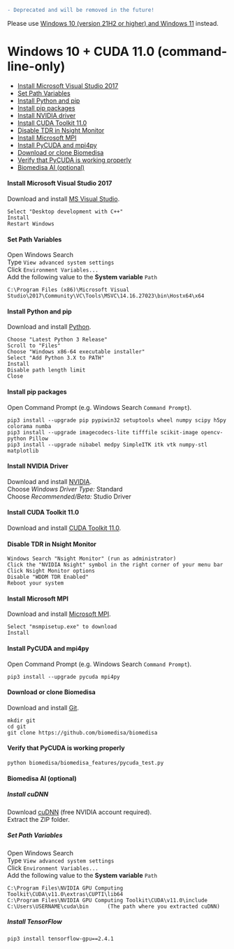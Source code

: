 ```diff
- Deprecated and will be removed in the future!
```
Please use [Windows 10 (version 21H2 or higher) and Windows 11](https://github.com/biomedisa/biomedisa/blob/master/README/windows11.md) instead.

# Windows 10 + CUDA 11.0 (command-line-only)

- [Install Microsoft Visual Studio 2017](#install-microsoft-visual-studio-2017)
- [Set Path Variables](#set-path-variables)
- [Install Python and pip](#install-python-and-pip)
- [Install pip packages](#install-pip-packages)
- [Install NVIDIA driver](#install-nvidia-driver)
- [Install CUDA Toolkit 11.0](#install-cuda-toolkit-11.0)
- [Disable TDR in Nsight Monitor](#disable-tdr-in-nsight-monitor)
- [Install Microsoft MPI](#install-microsoft-mpi)
- [Install PyCUDA and mpi4py](#install-pycuda-and-mpi4py)
- [Download or clone Biomedisa](#download-or-clone-biomedisa)
- [Verify that PyCUDA is working properly](#verify-that-pycuda-is-working-properly)
- [Biomedisa AI (optional)](#biomedisa-ai-optional)

#### Install Microsoft Visual Studio 2017
Download and install [MS Visual Studio](https://visualstudio.microsoft.com/de/thank-you-downloading-visual-studio/?sku=Community&rel=15&rr=https%3A%2F%2Fwww.wintotal.de%2Fdownload%2Fmicrosoft-visual-studio-community-2017%2F).
```
Select "Desktop development with C++"
Install
Restart Windows
```

#### Set Path Variables
Open Windows Search  
Type `View advanced system settings`  
Click `Environment Variables...`  
Add the following value to the **System variable** `Path`
```
C:\Program Files (x86)\Microsoft Visual Studio\2017\Community\VC\Tools\MSVC\14.16.27023\bin\Hostx64\x64
```

#### Install Python and pip
Download and install [Python](https://www.python.org/downloads/windows/).
```
Choose "Latest Python 3 Release"
Scroll to "Files"
Choose "Windows x86-64 executable installer"
Select "Add Python 3.X to PATH"
Install
Disable path length limit
Close
```

#### Install pip packages
Open Command Prompt (e.g. Windows Search `Command Prompt`).
```
pip3 install --upgrade pip pypiwin32 setuptools wheel numpy scipy h5py colorama numba
pip3 install --upgrade imagecodecs-lite tifffile scikit-image opencv-python Pillow
pip3 install --upgrade nibabel medpy SimpleITK itk vtk numpy-stl matplotlib
```

#### Install NVIDIA Driver
Download and install [NVIDIA](https://www.nvidia.com/Download/Find.aspx?lang=en-us).  
Choose *Windows Driver Type:* Standard  
Choose *Recommended/Beta:* Studio Driver

#### Install CUDA Toolkit 11.0
Download and install [CUDA Toolkit 11.0](https://developer.nvidia.com/cuda-downloads).

#### Disable TDR in Nsight Monitor
```
Windows Search "Nsight Monitor" (run as administrator)
Click the "NVIDIA Nsight" symbol in the right corner of your menu bar
Click Nsight Monitor options
Disable "WDDM TDR Enabled"
Reboot your system
```

#### Install Microsoft MPI
Download and install [Microsoft MPI](https://www.microsoft.com/en-us/download/details.aspx?id=57467).
```
Select "msmpisetup.exe" to download
Install
```

#### Install PyCUDA and mpi4py
Open Command Prompt (e.g. Windows Search `Command Prompt`).
```
pip3 install --upgrade pycuda mpi4py
```

#### Download or clone Biomedisa
Download and install [Git](https://github.com/git-for-windows/git/releases/download/v2.28.0.windows.1/Git-2.28.0-64-bit.exe).
```
mkdir git
cd git
git clone https://github.com/biomedisa/biomedisa
```

#### Verify that PyCUDA is working properly
```
python biomedisa/biomedisa_features/pycuda_test.py
```

#### Biomedisa AI (optional)

##### Install cuDNN
Download [cuDNN](https://developer.nvidia.com/rdp/cudnn-archive) (free NVIDIA account required).  
Extract the ZIP folder.

##### Set Path Variables
Open Windows Search  
Type `View advanced system settings`  
Click `Environment Variables...`  
Add the following value to the **System variable** `Path`
```
C:\Program Files\NVIDIA GPU Computing Toolkit\CUDA\v11.0\extras\CUPTI\lib64
C:\Program Files\NVIDIA GPU Computing Toolkit\CUDA\v11.0\include
C:\Users\USERNAME\cuda\bin      (The path where you extracted cuDNN)
```

##### Install TensorFlow
```
pip3 install tensorflow-gpu==2.4.1
```
